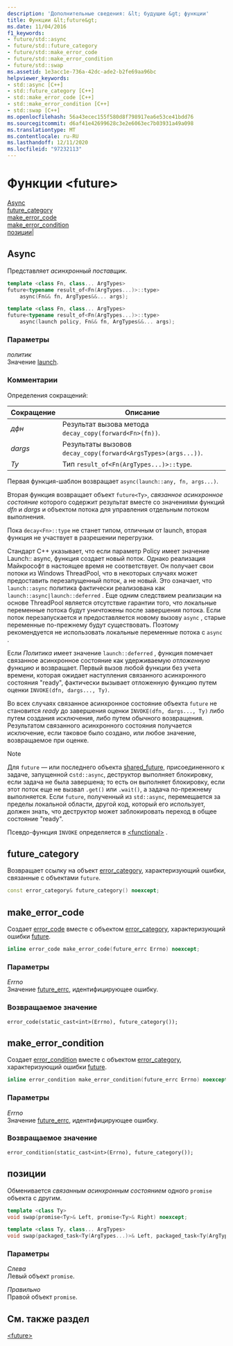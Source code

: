 ```yaml
---
description: 'Дополнительные сведения: &lt; будущие &gt; функции'
title: Функции &lt;future&gt;
ms.date: 11/04/2016
f1_keywords:
- future/std::async
- future/std::future_category
- future/std::make_error_code
- future/std::make_error_condition
- future/std::swap
ms.assetid: 1e3acc1e-736a-42dc-ade2-b2fe69aa96bc
helpviewer_keywords:
- std::async [C++]
- std::future_category [C++]
- std::make_error_code [C++]
- std::make_error_condition [C++]
- std::swap [C++]
ms.openlocfilehash: 56a43ecec155f580d8f798917ea6e53ce41bdd76
ms.sourcegitcommit: d6af41e42699628c3e2e6063ec7b03931a49a098
ms.translationtype: MT
ms.contentlocale: ru-RU
ms.lasthandoff: 12/11/2020
ms.locfileid: "97232113"
---
```

# <a name="ltfuturegt-functions"></a>Функции &lt;future&gt;

[Async](#async)\
[future_category](#future_category)\
[make_error_code](#make_error_code)\
[make_error_condition](#make_error_condition)\
[позиции](#swap)|

## <a name="async"></a><a name="async"></a> Async

Представляет *асинхронный поставщик*.

```cpp
template <class Fn, class... ArgTypes>
future<typename result_of<Fn(ArgTypes...)>::type>
    async(Fn&& fn, ArgTypes&&... args);

template <class Fn, class... ArgTypes>
future<typename result_of<Fn(ArgTypes...)>::type>
    async(launch policy, Fn&& fn, ArgTypes&&... args);
```

### <a name="parameters"></a>Параметры

*политик*\
Значение [launch](../standard-library/future-enums.md#launch).

### <a name="remarks"></a>Комментарии

Определения сокращений:

|Сокращение|Описание|
|-|-|
|*дфн*|Результат вызова метода `decay_copy(forward<Fn>(fn))`.|
|*dargs*|Результаты вызовов `decay_copy(forward<ArgsTypes>(args...))`.|
|*Ty*|Тип `result_of<Fn(ArgTypes...)>::type`.|

Первая функция-шаблон возвращает `async(launch::any, fn, args...)`.

Вторая функция возвращает объект `future<Ty>`, *связанное асинхронное состояние* которого содержит результат вместе со значениями функций *dfn* и *dargs* и объектом потока для управления отдельным потоком выполнения.

Пока `decay<Fn>::type` не станет типом, отличным от launch, вторая функция не участвует в разрешении перегрузки.

Стандарт C++ указывает, что если параметр Policy имеет значение Launch:: async, функция создает новый поток. Однако реализация Майкрософт в настоящее время не соответствует. Он получает свои потоки из Windows ThreadPool, что в некоторых случаях может предоставить перезапущенный поток, а не новый. Это означает, что `launch::async` политика фактически реализована как `launch::async|launch::deferred` .  Еще одним следствием реализации на основе ThreadPool является отсутствие гарантии того, что локальные переменные потока будут уничтожены после завершения потока. Если поток перезапускается и предоставляется новому вызову `async` , старые переменные по-прежнему будут существовать. Поэтому рекомендуется не использовать локальные переменные потока с `async` .

Если *Политика* имеет значение `launch::deferred` , функция помечает связанное асинхронное состояние как удерживаемую *отложенную функцию* и возвращает. Первый вызов любой функции без учета времени, которая ожидает наступления связанного асинхронного состояния "ready", фактически вызывает отложенную функцию путем оценки `INVOKE(dfn, dargs..., Ty)`.

Во всех случаях связанное асинхронное состояние объекта `future` не становится *ready* до завершения оценки `INVOKE(dfn, dargs..., Ty)` либо путем создания исключения, либо путем обычного возвращения. Результатом связанного асинхронного состояния получается исключение, если таковое было создано, или любое значение, возвращаемое при оценке.

> [!NOTE]
> Для `future` — или последнего объекта [shared_future](../standard-library/shared-future-class.md), присоединенного к задаче, запущенной с`std::async`, деструктор выполняет блокировку, если задача не была завершена; то есть он выполняет блокировку, если этот поток еще не вызвал `.get()` или `.wait()`, а задача по-прежнему выполняется. Если `future`, полученный из `std::async`, перемещается за пределы локальной области, другой код, который его использует, должен знать, что деструктор может заблокировать переход в общее состояние "ready".

Псевдо-функция `INVOKE` определяется в [\<functional>](../standard-library/functional.md) .

## <a name="future_category"></a><a name="future_category"></a> future_category

Возвращает ссылку на объект [error_category](../standard-library/error-category-class.md), характеризующий ошибки, связанные с объектами `future`.

```cpp
const error_category& future_category() noexcept;
```

## <a name="make_error_code"></a><a name="make_error_code"></a> make_error_code

Создает [error_code](../standard-library/error-code-class.md) вместе с объектом [error_category](../standard-library/error-category-class.md), характеризующий ошибки [future](../standard-library/future-class.md).

```cpp
inline error_code make_error_code(future_errc Errno) noexcept;
```

### <a name="parameters"></a>Параметры

*Errno*\
Значение [future_errc](../standard-library/future-enums.md#future_errc), идентифицирующее ошибку.

### <a name="return-value"></a>Возвращаемое значение

`error_code(static_cast<int>(Errno), future_category());`

## <a name="make_error_condition"></a><a name="make_error_condition"></a> make_error_condition

Создает [error_condition](../standard-library/error-condition-class.md) вместе с объектом [error_category](../standard-library/error-category-class.md), характеризующий ошибки [future](../standard-library/future-class.md).

```cpp
inline error_condition make_error_condition(future_errc Errno) noexcept;
```

### <a name="parameters"></a>Параметры

*Errno*\
Значение [future_errc](../standard-library/future-enums.md#future_errc), идентифицирующее ошибку.

### <a name="return-value"></a>Возвращаемое значение

`error_condition(static_cast<int>(Errno), future_category());`

## <a name="swap"></a><a name="swap"></a> позиции

Обменивается *связанным асинхронным состоянием* одного `promise` объекта с другим.

```cpp
template <class Ty>
void swap(promise<Ty>& Left, promise<Ty>& Right) noexcept;

template <class Ty, class... ArgTypes>
void swap(packaged_task<Ty(ArgTypes...)>& Left, packaged_task<Ty(ArgTypes...)>& Right) noexcept;
```

### <a name="parameters"></a>Параметры

*Слева*\
Левый объект `promise`.

*Правильно*\
Правой объект `promise`.

## <a name="see-also"></a>См. также раздел

[\<future>](../standard-library/future.md)
